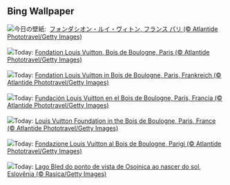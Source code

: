 ## Bing Wallpaper
![](https://www.bing.com/th?id=OHR.VuittonFoundation_JA-JP7245155728_UHD.jpg&w=1000)今日の壁紙: &nbsp;[フォンダシオン・ルイ・ヴィトン, フランス パリ (© Atlantide Phototravel/Getty Images)](https://www.bing.com/th?id=OHR.VuittonFoundation_JA-JP7245155728_UHD.jpg)
<br><br/>
![](https://www.bing.com/th?id=OHR.VuittonFoundation_FR-FR7982017521_UHD.jpg&w=1000)Today: [Fondation Louis Vuitton, Bois de Boulogne, Paris (© Atlantide Phototravel/Getty Images)](https://www.bing.com/th?id=OHR.VuittonFoundation_FR-FR7982017521_UHD.jpg)
<br><br/>
![](https://www.bing.com/th?id=OHR.VuittonFoundation_DE-DE1392865865_UHD.jpg&w=1000)Today: [Fondation Louis Vuitton in Bois de Boulogne, Paris, Frankreich (© Atlantide Phototravel/Getty Images)](https://www.bing.com/th?id=OHR.VuittonFoundation_DE-DE1392865865_UHD.jpg)
<br><br/>
![](https://www.bing.com/th?id=OHR.VuittonFoundation_ES-ES1214729893_UHD.jpg&w=1000)Today: [Fundación Louis Vuitton en el Bois de Boulogne, París, Francia (© Atlantide Phototravel/Getty Images)](https://www.bing.com/th?id=OHR.VuittonFoundation_ES-ES1214729893_UHD.jpg)
<br><br/>
![](https://www.bing.com/th?id=OHR.VuittonFoundation_EN-GB4679689515_UHD.jpg&w=1000)Today: [Louis Vuitton Foundation in the Bois de Boulogne, Paris, France (© Atlantide Phototravel/Getty Images)](https://www.bing.com/th?id=OHR.VuittonFoundation_EN-GB4679689515_UHD.jpg)
<br><br/>
![](https://www.bing.com/th?id=OHR.VuittonFoundation_IT-IT8425877700_UHD.jpg&w=1000)Today: [Fondazione Louis Vuitton al Bois de Boulogne, Parigi (© Atlantide Phototravel/Getty Images)](https://www.bing.com/th?id=OHR.VuittonFoundation_IT-IT8425877700_UHD.jpg)
<br><br/>
![](https://www.bing.com/th?id=OHR.LakeBledSunrise_PT-BR7689736785_UHD.jpg&w=1000)Today: [Lago Bled do ponto de vista de Osojnica ao nascer do sol, Eslovênia (© Rasica/Getty Images)](https://www.bing.com/th?id=OHR.LakeBledSunrise_PT-BR7689736785_UHD.jpg)
<br><br/>
